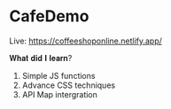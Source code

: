 # CafeDemo
Live: https://coffeeshoponline.netlify.app/

𝐖𝐡𝐚𝐭 𝐝𝐢𝐝 𝐈 𝐥𝐞𝐚𝐫𝐧?
1. Simple JS functions
2. Advance CSS techniques
3. API Map intergration

